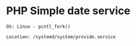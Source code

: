 # PHP Simple date service


`OS: Linux - pcntl_fork()`


```sh
Location: /systemd/system/provide.service
```